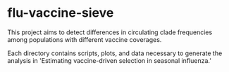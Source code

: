 # flu-vaccine-sieve

This project aims to detect differences in circulating clade frequencies among populations with different vaccine coverages.

Each directory contains scripts, plots, and data necessary to generate the analysis in 'Estimating vaccine-driven selection in seasonal influenza.'
